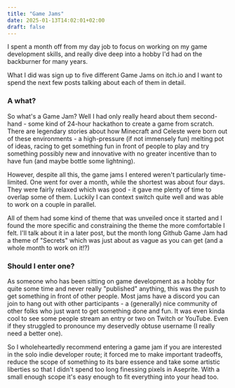 ```yaml
---
title: "Game Jams"
date: 2025-01-13T14:02:01+02:00
draft: false
---
```


I spent a month off from my day job to focus on working on my game development skills, and really dive deep into a hobby I'd had on the backburner for many years. 

What I did was sign up to five different Game Jams on itch.io and I want to spend the next few posts talking about each of them in detail.

### A what?

So what's a Game Jam? Well I had only really heard about them second-hand - some kind of 24-hour hackathon to create a game from scratch. There are legendary stories about how Minecraft and Celeste were born out of these environments - a high-pressure (if not immensely fun) melting pot of ideas, racing to get something fun in front of people to play and try something possibly new and innovative with no greater incentive than to have fun (and maybe bottle some lightning).

However, despite all this, the game jams I entered weren't particularly time-limited. One went for over a month, while the shortest was about four days. They were fairly relaxed which was good - it gave me plenty of time to overlap some of them. Luckily I can context switch quite well and was able to work on a couple in parallel. 

All of them had some kind of theme that was unveiled once it started and I found the more specific and constraining the theme the more comfortable I felt. I'll talk about it in a later post, but the month long Github Game Jam had a theme of "Secrets" which was just about as vague as you can get (and a whole month to work on it!?)

### Should I enter one?

As someone who has been sitting on game development as a hobby for quite some time and never really "published" anything, this was the push to get something in front of other people. Most jams have a discord you can join to hang out with other participants - a (generally) nice community of other folks who just want to get something done and fun. It was even kinda cool to see some people stream an entry or two on Twitch or YouTube. Even if they struggled to pronounce my deservedly obtuse username (I really need a better one).

So I wholeheartedly recommend entering a game jam if you are interested in the solo indie developer route; it forced me to make important tradeoffs, reduce the scope of something to its bare essence and take some artistic liberties so that I didn't spend too long finessing pixels in Aseprite. With a small enough scope it's easy enough to fit everything into your head too.